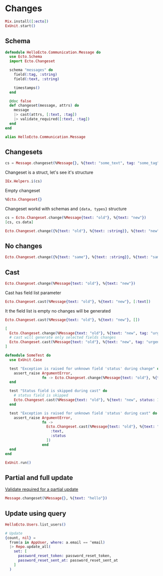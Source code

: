 # Changes

```elixir
Mix.install([:ecto])
ExUnit.start()
```

## Schema

```elixir
defmodule HelloEcto.Communication.Message do
  use Ecto.Schema
  import Ecto.Changeset

  schema "messages" do
    field(:tag, :string)
    field(:text, :string)

    timestamps()
  end

  @doc false
  def changeset(message, attrs) do
    message
    |> cast(attrs, [:text, :tag])
    |> validate_required([:text, :tag])
  end
end
```

```elixir
alias HelloEcto.Communication.Message
```

## Changesets

```elixir
cs = Message.changeset(%Message{}, %{text: "some_text", tag: "some_tag"})
```

Changeset is a struct, let's see it's structure

```elixir
IEx.Helpers.i(cs)
```

Empty changeset

```elixir
%Ecto.Changeset{}
```

Changeset workd with schemas and `{data, types}` structure

```elixir
cs = Ecto.Changeset.change(%Message{text: "old"}, %{text: "new"})
[cs, cs.data]
```

```elixir
Ecto.Changeset.change({%{text: "old"}, %{text: :string}}, %{text: "new"})
```

## No changes

```elixir
Ecto.Changeset.change({%{text: "same"}, %{text: :string}}, %{text: "same"})
```

## Cast

```elixir
Ecto.Changeset.change(%Message{text: "old"}, %{text: "new"})
```

Cast has field list parameter

```elixir
Ecto.Changeset.cast(%Message{text: "old"}, %{text: "new"}, [:text])
```

It the field list is empty no changes will be generated

```elixir
Ecto.Changeset.cast(%Message{text: "old"}, %{text: "new"}, [])
```

```elixir
[
  Ecto.Changeset.change(%Message{text: "old"}, %{text: "new", tag: "urgent"}),
  # cast will generate only selected fields changes
  Ecto.Changeset.cast(%Message{text: "old"}, %{text: "new", tag: "urgent"}, [:text])
]
```

```elixir
defmodule SomeTest do
  use ExUnit.Case

  test "Exception is raised for unknown field 'status' during change" do
    assert_raise ArgumentError,
                 fn -> Ecto.Changeset.change(%Message{text: "old"}, %{text: "new", status: 1}) end
  end

  test "Status field is skipped during cast" do
    # status field is skipped
    Ecto.Changeset.cast(%Message{text: "old"}, %{text: "new", status: 1}, [:text])
  end

  test "Exception is raised for unknown field 'status' during cast" do
    assert_raise ArgumentError,
                 fn ->
                   Ecto.Changeset.cast(%Message{text: "old"}, %{text: "new", status: 1}, [
                     :text,
                     :status
                   ])
                 end
  end
end

ExUnit.run()
```

## Partial and full update

[Validate required for a partial update](https://github.com/elixir-ecto/ecto/issues/2814)

```elixir
Message.changeset(%Message{}, %{text: "hello"})
```

## Update using query

```elixir
HelloEcto.Users.list_users()
```

```elixir
# Update
{count, nil} =
  from(a in AppUser, where: a.email == ^email)
  |> Repo.update_all(
    set: [
      password_reset_token: password_reset_token,
      password_reset_sent_at: password_reset_sent_at
    ]
  )
```
